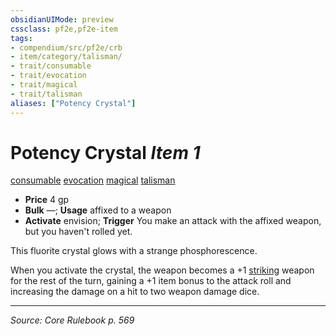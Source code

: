 ```yaml
---
obsidianUIMode: preview
cssclass: pf2e,pf2e-item
tags:
- compendium/src/pf2e/crb
- item/category/talisman/
- trait/consumable
- trait/evocation
- trait/magical
- trait/talisman
aliases: ["Potency Crystal"]
---
```

# Potency Crystal *Item 1*  
[consumable](consumable.md "Consumable Item Trait")  [evocation](evocation.md "Evocation School Trait")  [magical](magical.md "Magical Item Trait")  [talisman](talisman.md "Talisman Item Trait")  

- **Price** 4 gp
- **Bulk** —; **Usage** affixed to a weapon
- **Activate** envision; **Trigger** You make an attack with the affixed weapon, but you haven't rolled yet.

This fluorite crystal glows with a strange phosphorescence.

When you activate the crystal, the weapon becomes a +1 [striking](striking.md) weapon for the rest of the turn, gaining a +1 item bonus to the attack roll and increasing the damage on a hit to two weapon damage dice.


---
*Source: Core Rulebook p. 569*